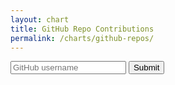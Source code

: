 ```yaml
---
layout: chart
title: GitHub Repo Contributions
permalink: /charts/github-repos/
---
```


<style>
.zoom {
    fill: transparent;
    cursor: pointer;
}
.y-axis path,
.y-axis line,
.x-axis path,
.x-axis line {
    stroke: black;
    fill: none;
    stroke-width: 1px;
}

.y-axis g line {
    stroke: grey;
    fill: none;
    stroke-width: 1px;
}
.graph-body .line circle {
    opacity: 0.1;
}
.delimiter {
    display: none;
}
</style>
<form>
    <input type="text" name="user" placeholder="GitHub username"/>
    <button type="submit">Submit</button>
</form>
<script src="http://dimplejs.org/dist/dimple.v2.1.6.min.js"></script>
<script src="/js/vendor/eventDrops.js"></script>
<script src="/js/charts/repos.js"></script>
